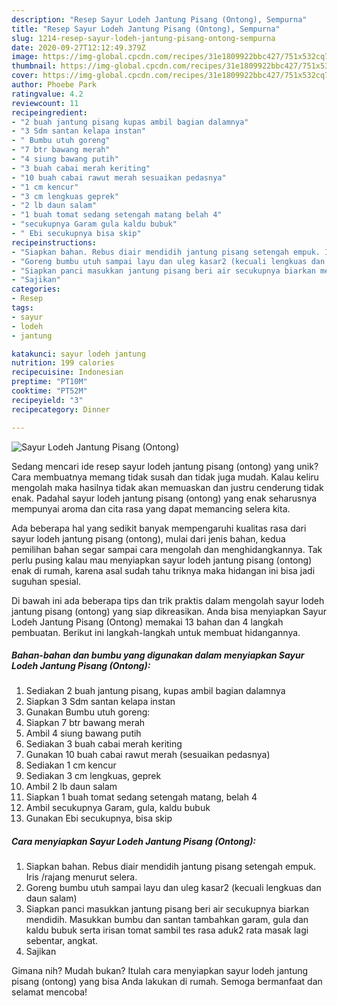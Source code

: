 ```yaml
---
description: "Resep Sayur Lodeh Jantung Pisang (Ontong), Sempurna"
title: "Resep Sayur Lodeh Jantung Pisang (Ontong), Sempurna"
slug: 1214-resep-sayur-lodeh-jantung-pisang-ontong-sempurna
date: 2020-09-27T12:12:49.379Z
image: https://img-global.cpcdn.com/recipes/31e1809922bbc427/751x532cq70/sayur-lodeh-jantung-pisang-ontong-foto-resep-utama.jpg
thumbnail: https://img-global.cpcdn.com/recipes/31e1809922bbc427/751x532cq70/sayur-lodeh-jantung-pisang-ontong-foto-resep-utama.jpg
cover: https://img-global.cpcdn.com/recipes/31e1809922bbc427/751x532cq70/sayur-lodeh-jantung-pisang-ontong-foto-resep-utama.jpg
author: Phoebe Park
ratingvalue: 4.2
reviewcount: 11
recipeingredient:
- "2 buah jantung pisang kupas ambil bagian dalamnya"
- "3 Sdm santan kelapa instan"
- " Bumbu utuh goreng"
- "7 btr bawang merah"
- "4 siung bawang putih"
- "3 buah cabai merah keriting"
- "10 buah cabai rawut merah sesuaikan pedasnya"
- "1 cm kencur"
- "3 cm lengkuas geprek"
- "2 lb daun salam"
- "1 buah tomat sedang setengah matang belah 4"
- "secukupnya Garam gula kaldu bubuk"
- " Ebi secukupnya bisa skip"
recipeinstructions:
- "Siapkan bahan. Rebus diair mendidih jantung pisang setengah empuk. Iris /rajang menurut selera."
- "Goreng bumbu utuh sampai layu dan uleg kasar2 (kecuali lengkuas dan daun salam)"
- "Siapkan panci masukkan jantung pisang beri air secukupnya biarkan mendidih. Masukkan bumbu dan santan tambahkan garam, gula dan kaldu bubuk serta irisan tomat sambil tes rasa aduk2 rata masak lagi sebentar, angkat."
- "Sajikan"
categories:
- Resep
tags:
- sayur
- lodeh
- jantung

katakunci: sayur lodeh jantung 
nutrition: 199 calories
recipecuisine: Indonesian
preptime: "PT10M"
cooktime: "PT52M"
recipeyield: "3"
recipecategory: Dinner

---
```



![Sayur Lodeh Jantung Pisang (Ontong)](https://img-global.cpcdn.com/recipes/31e1809922bbc427/751x532cq70/sayur-lodeh-jantung-pisang-ontong-foto-resep-utama.jpg)

Sedang mencari ide resep sayur lodeh jantung pisang (ontong) yang unik? Cara membuatnya memang tidak susah dan tidak juga mudah. Kalau keliru mengolah maka hasilnya tidak akan memuaskan dan justru cenderung tidak enak. Padahal sayur lodeh jantung pisang (ontong) yang enak seharusnya mempunyai aroma dan cita rasa yang dapat memancing selera kita.



Ada beberapa hal yang sedikit banyak mempengaruhi kualitas rasa dari sayur lodeh jantung pisang (ontong), mulai dari jenis bahan, kedua pemilihan bahan segar sampai cara mengolah dan menghidangkannya. Tak perlu pusing kalau mau menyiapkan sayur lodeh jantung pisang (ontong) enak di rumah, karena asal sudah tahu triknya maka hidangan ini bisa jadi suguhan spesial.


Di bawah ini ada beberapa tips dan trik praktis dalam mengolah sayur lodeh jantung pisang (ontong) yang siap dikreasikan. Anda bisa menyiapkan Sayur Lodeh Jantung Pisang (Ontong) memakai 13 bahan dan 4 langkah pembuatan. Berikut ini langkah-langkah untuk membuat hidangannya.

<!--inarticleads1-->

##### Bahan-bahan dan bumbu yang digunakan dalam menyiapkan Sayur Lodeh Jantung Pisang (Ontong):

1. Sediakan 2 buah jantung pisang, kupas ambil bagian dalamnya
1. Siapkan 3 Sdm santan kelapa instan
1. Gunakan  Bumbu utuh goreng:
1. Siapkan 7 btr bawang merah
1. Ambil 4 siung bawang putih
1. Sediakan 3 buah cabai merah keriting
1. Gunakan 10 buah cabai rawut merah (sesuaikan pedasnya)
1. Sediakan 1 cm kencur
1. Sediakan 3 cm lengkuas, geprek
1. Ambil 2 lb daun salam
1. Siapkan 1 buah tomat sedang setengah matang, belah 4
1. Ambil secukupnya Garam, gula, kaldu bubuk
1. Gunakan  Ebi secukupnya, bisa skip




<!--inarticleads2-->

##### Cara menyiapkan Sayur Lodeh Jantung Pisang (Ontong):

1. Siapkan bahan. Rebus diair mendidih jantung pisang setengah empuk. Iris /rajang menurut selera.
1. Goreng bumbu utuh sampai layu dan uleg kasar2 (kecuali lengkuas dan daun salam)
1. Siapkan panci masukkan jantung pisang beri air secukupnya biarkan mendidih. Masukkan bumbu dan santan tambahkan garam, gula dan kaldu bubuk serta irisan tomat sambil tes rasa aduk2 rata masak lagi sebentar, angkat.
1. Sajikan




Gimana nih? Mudah bukan? Itulah cara menyiapkan sayur lodeh jantung pisang (ontong) yang bisa Anda lakukan di rumah. Semoga bermanfaat dan selamat mencoba!
